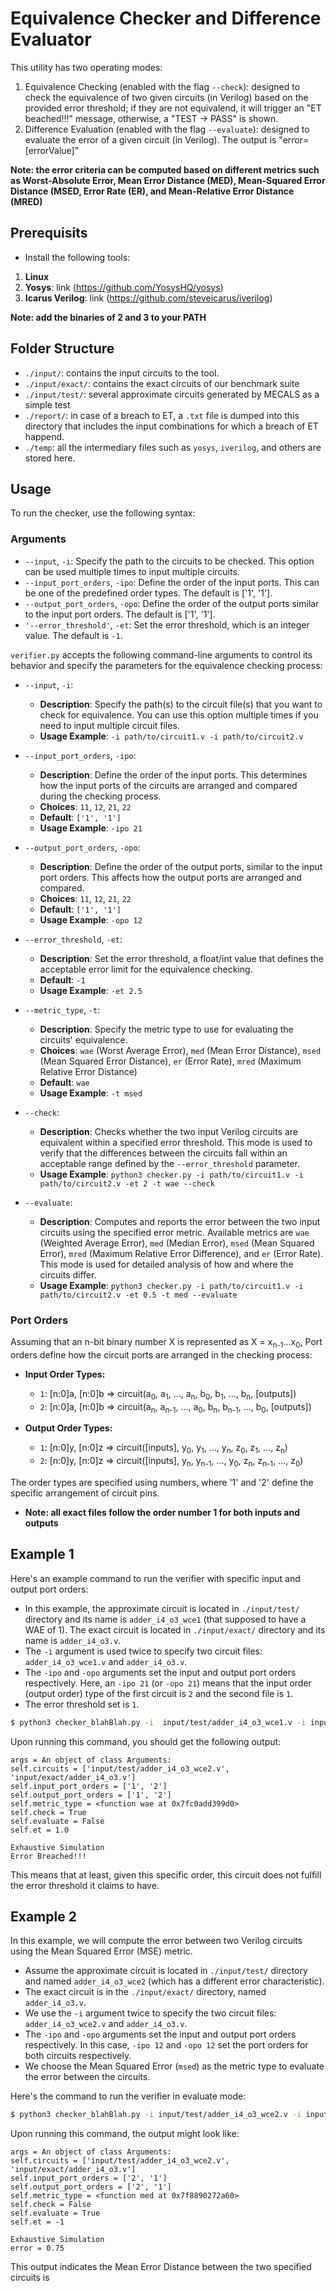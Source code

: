 # Equivalence Checker and Difference Evaluator

This utility has two operating modes: 
1. Equivalence Checking (enabled with the flag `--check`): designed to check the equivalence of two given circuits (in Verilog) based on the provided error threshold; if they are not equivalend, it will trigger an "ET beached!!!" message, otherwise, a "TEST -> PASS" is shown.
2. Difference Evaluation (enabled with the flag `--evaluate`): designed to evaluate the error of a given circuit (in Verilog). The output is "error=[errorValue]"


**Note: the error criteria can be computed based on different metrics such as Worst-Absolute Error, Mean Error Distance (MED), Mean-Squared Error Distance (MSED, Error Rate (ER), and Mean-Relative Error Distance (MRED)**

## Prerequisits

- Install the following tools:

1. **Linux**
2. **Yosys**: link (https://github.com/YosysHQ/yosys)
3. **Icarus Verilog**: link (https://github.com/steveicarus/iverilog)

**Note: add the binaries of 2 and 3 to your PATH**


## Folder Structure
- `./input/`: contains the input circuits to the tool. 
- `./input/exact/`: contains the exact circuits of our benchmark suite
- `./input/test/`: several approximate circuits generated by MECALS as a simple test
- `./report/`: in case of a breach to ET, a `.txt` file is dumped into this directory that includes the input combinations for which a breach of ET happend.
- `./temp`: all the intermediary files such as `yosys`, `iverilog`, and others are stored here.

## Usage

To run the checker, use the following syntax:


### Arguments

- `--input`, `-i`: Specify the path to the circuits to be checked. This option can be used multiple times to input multiple circuits.
- `--input_port_orders`, `-ipo`: Define the order of the input ports. This can be one of the predefined order types. The default is ['1', '1'].
- `--output_port_orders`, `-opo`: Define the order of the output ports similar to the input port orders. The default is ['1', '1'].
- `'--error_threshold'`, `-et`: Set the error threshold, which is an integer value. The default is `-1`.

`verifier.py` accepts the following command-line arguments to control its behavior and specify the parameters for the equivalence checking process:

- `--input`, `-i`:
  - **Description**: Specify the path(s) to the circuit file(s) that you want to check for equivalence. You can use this option multiple times if you need to input multiple circuit files.
  - **Usage Example**: `-i path/to/circuit1.v -i path/to/circuit2.v`
  
- `--input_port_orders`, `-ipo`:
  - **Description**: Define the order of the input ports. This determines how the input ports of the circuits are arranged and compared during the checking process.
  - **Choices**: `11`, `12`, `21`, `22`
  - **Default**: `['1', '1']`
  - **Usage Example**: `-ipo 21`
  
- `--output_port_orders`, `-opo`:
  - **Description**: Define the order of the output ports, similar to the input port orders. This affects how the output ports are arranged and compared.
  - **Choices**: `11`, `12`, `21`, `22`
  - **Default**: `['1', '1']`
  - **Usage Example**: `-opo 12`
  
- `--error_threshold`, `-et`:
  - **Description**: Set the error threshold, a float/int value that defines the acceptable error limit for the equivalence checking.
  - **Default**: `-1`
  - **Usage Example**: `-et 2.5`
  
- `--metric_type`, `-t`:
  - **Description**: Specify the metric type to use for evaluating the circuits' equivalence.
  - **Choices**: `wae` (Worst Average Error), `med` (Mean Error Distance), `msed` (Mean Squared Error Distance), `er` (Error Rate), `mred` (Maximum Relative Error Distance)
  - **Default**: `wae`
  - **Usage Example**: `-t msed`
  
- `--check`:
  - **Description**: Checks whether the two input Verilog circuits are equivalent within a specified error threshold. This mode is used to verify that the differences between the circuits fall within an acceptable range defined by the `--error_threshold` parameter.
  - **Usage Example**: `python3 checker.py -i path/to/circuit1.v -i path/to/circuit2.v -et 2 -t wae --check`
  
- `--evaluate`:
  - **Description**: Computes and reports the error between the two input circuits using the specified error metric. Available metrics are `wae` (Weighted Average Error), `med` (Median Error), `msed` (Mean Squared Error), `mred` (Maximum Relative Error Difference), and `er` (Error Rate). This mode is used for detailed analysis of how and where the circuits differ.
  - **Usage Example**: `python3 checker.py -i path/to/circuit1.v -i path/to/circuit2.v -et 0.5 -t med --evaluate`


### Port Orders

Assuming that an n-bit binary number X is represented as X = x<sub>n-1</sub>...x<sub>0</sub>,
Port orders define how the circuit ports are arranged in the checking process:


- **Input Order Types:**
  - `1`: [n:0]a, [n:0]b => circuit(a<sub>0</sub>, a<sub>1</sub>, ..., a<sub>n</sub>, b<sub>0</sub>, b<sub>1</sub>, ..., b<sub>n</sub>, [outputs])
  - `2`: [n:0]a, [n:0]b => circuit(a<sub>n</sub>, a<sub>n-1</sub>, ..., a<sub>0</sub>, b<sub>n</sub>, b<sub>n-1</sub>, ..., b<sub>0</sub>, [outputs])

- **Output Order Types:**
  - `1`: [n:0]y, [n:0]z => circuit([inputs], y<sub>0</sub>, y<sub>1</sub>, ..., y<sub>n</sub>, z<sub>0</sub>, z<sub>1</sub>, ..., z<sub>n</sub>)
  - `2`: [n:0]y, [n:0]z => circuit([inputs], y<sub>n</sub>, y<sub>n-1</sub>, ..., y<sub>0</sub>, z<sub>n</sub>, z<sub>n-1</sub>, ..., z<sub>0</sub>)

The order types are specified using numbers, where '1' and '2' define the specific arrangement of circuit pins.

- **Note: all exact files follow the order number 1 for both inputs and outputs** 


## Example 1

Here's an example command to run the verifier with specific input and output port orders:

- In this example, the approximate circuit is located in `./input/test/` directory and its name is `adder_i4_o3_wce1` (that supposed to have a WAE of 1).
The exact circuit is located in `./input/exact/` directory and its name is `adder_i4_o3.v`.
- The `-i` argument is used twice to specify two circuit files: `adder_i4_o3_wce1.v` and `adder_i4_o3.v`.
- The `-ipo` and `-opo` arguments set the input and output port orders respectively. Here, an `-ipo 21` (or `-opo 21`) means that the input order (output order) type of the first circuit is `2` and the second file is `1`.  
- The error threshold set is `1`. 



```bash
$ python3 checker_blahBlah.py -i  input/test/adder_i4_o3_wce1.v -i input/exact/adder_i4_o3.v -ipo 21 -opo 21 -et 1 -t wae --check
```

Upon running this command, you should get the following output:

```
args = An object of class Arguments:
self.circuits = ['input/test/adder_i4_o3_wce2.v', 'input/exact/adder_i4_o3.v']
self.input_port_orders = ['1', '2']
self.output_port_orders = ['1', '2']
self.metric_type = <function wae at 0x7fc0add399d0>
self.check = True
self.evaluate = False
self.et = 1.0

Exhaustive Simulation
Error Breached!!!

```

This means that at least, given this specific order, this circuit does not fulfill the error threshold it claims to have.


## Example 2

In this example, we will compute the error between two Verilog circuits using the Mean Squared Error (MSE) metric.

- Assume the approximate circuit is located in `./input/test/` directory and named `adder_i4_o3_wce2` (which has a different error characteristic).
- The exact circuit is in the `./input/exact/` directory, named `adder_i4_o3.v`.
- We use the `-i` argument twice to specify the two circuit files: `adder_i4_o3_wce2.v` and `adder_i4_o3.v`.
- The `-ipo` and `-opo` arguments set the input and output port orders respectively. In this case, `-ipo 12` and `-opo 12` set the port orders for both circuits respectively.
- We choose the Mean Squared Error (`msed`) as the metric type to evaluate the error between the circuits.

Here's the command to run the verifier in evaluate mode:

```bash
$ python3 checker_blahBlah.py -i input/test/adder_i4_o3_wce2.v -i input/exact/adder_i4_o3.v -ipo 12 -opo 12 -t msed --evaluate
```

Upon running this command, the output might look like:

```
args = An object of class Arguments:
self.circuits = ['input/test/adder_i4_o3_wce2.v', 'input/exact/adder_i4_o3.v']
self.input_port_orders = ['2', '1']
self.output_port_orders = ['2', '1']
self.metric_type = <function med at 0x7f8890272a60>
self.check = False
self.evaluate = True
self.et = -1

Exhaustive Simulation
error = 0.75
```

This output indicates the Mean Error Distance between the two specified circuits is 

